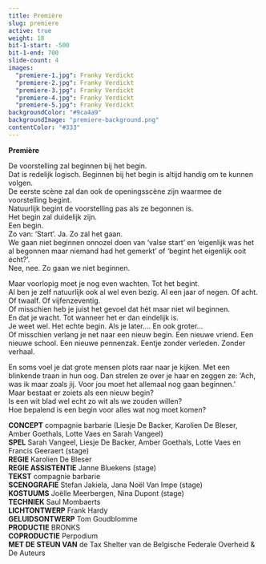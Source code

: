 ```yaml
---
title: Première
slug: premiere
active: true
weight: 18
bit-1-start: -500
bit-1-end: 700
slide-count: 4
images:
  "premiere-1.jpg": Franky Verdickt
  "premiere-2.jpg": Franky Verdickt
  "premiere-3.jpg": Franky Verdickt
  "premiere-4.jpg": Franky Verdickt
  "premiere-5.jpg": Franky Verdickt
backgroundColor: "#9ca4a9"
backgroundImage: "premiere-background.png"
contentColor: "#333"
---
```


**Première**<br>

De voorstelling zal beginnen bij het begin.<br>
Dat is redelijk logisch. Beginnen bij het begin is altijd handig om te kunnen volgen.<br>
De eerste scène zal dan ook de openingsscène zijn waarmee de voorstelling begint.<br>
Natuurlijk begint de voorstelling pas als ze begonnen is.<br>
Het begin zal duidelijk zijn.<br>
Een begin.<br>
Zo van: ‘Start’. Ja. Zo zal het gaan.<br>
We gaan niet beginnen onnozel doen van ‘valse start’ en ‘eigenlijk was het al begonnen maar niemand had het gemerkt’ of ‘begint het eigenlijk ooit écht?’.<br>
Nee, nee. Zo gaan we niet beginnen.

Maar voorlopig moet je nog even wachten. Tot het begint.<br>
Al ben je zelf natuurlijk ook al wel even bezig. Al een jaar of negen. Of acht. Of twaalf. Of vijfenzeventig.<br>
Of misschien heb je juist het gevoel dat hét maar niet wil beginnen.<br>
En dat je wacht. Tot wanneer het er dan eindelijk is.<br>
Je weet wel. Het echte begin. Als je later…. En ook groter…<br>
Of misschien verlang je net naar een nieuw begin. Een nieuwe vriend. Een nieuwe school. Een nieuwe pennenzak. Eentje zonder verleden. Zonder verhaal.

En soms voel je dat grote mensen plots raar naar je kijken. Met een blinkende traan in hun oog. Dan strelen ze over je haar en zeggen ze: ‘Ach, was ik maar zoals jij. Voor jou moet het allemaal nog gaan beginnen.’<br>
Maar bestaat er zoiets als een nieuw begin?<br>
Is een wit blad wel echt zo wit als we zouden willen?<br>
Hoe bepalend is een begin voor alles wat nog moet komen?

**CONCEPT** compagnie barbarie (Liesje De Backer, Karolien De Bleser, Amber Goethals, Lotte Vaes en Sarah Vangeel)<br>
**SPEL** Sarah Vangeel, Liesje De Backer, Amber Goethals, Lotte Vaes en Francis Geeraert (stage)<br>
**REGIE** Karolien De Bleser<br>
**REGIE ASSISTENTIE** Janne Bluekens (stage)<br>
**TEKST** compagnie barbarie<br>
**SCENOGRAFIE** Stefan Jakiela, Jana Noël Van Impe (stage)<br>
**KOSTUUMS** Joëlle Meerbergen, Nina Dupont (stage)<br>
**TECHNIEK** Saul Mombaerts<br>
**LICHTONTWERP** Frank Hardy<br>
**GELUIDSONTWERP** Tom Goudblomme<br>
**PRODUCTIE** BRONKS<br>
**COPRODUCTIE** Perpodium<br>
**MET DE STEUN VAN** de Tax Shelter van de Belgische Federale Overheid & De Auteurs
